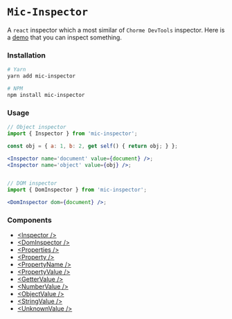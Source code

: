 # `Mic-Inspector`
A `react` inspector which a most similar of `Chorme DevTools` inspector. Here is a [demo](https://china-liji.github.io/mic-books/#/mic/mic-inspector/readme) that you can inspect something.

### Installation
```sh
# Yarn
yarn add mic-inspector

# NPM
npm install mic-inspector
```

### Usage
```jsx
// Object inspector
import { Inspector } from 'mic-inspector';

const obj = { a: 1, b: 2, get self() { return obj; } };

<Inspector name='document' value={document} />;
<Inspector name='object' value={obj} />;


// DOM inspector
import { DomInspector } from 'mic-inspector';

<DomInspector dom={document} />;
```

### Components
* [&lt;Inspector /&gt;](https://china-liji.github.io/mic-books/#/mic/mic-inspector/inspector)
* [&lt;DomInspector /&gt;](https://china-liji.github.io/mic-books/#/mic/mic-inspector/dom-inspector)
* [&lt;Properties /&gt;](https://china-liji.github.io/mic-books/#/mic/mic-inspector/properties)
* [&lt;Property /&gt;](https://china-liji.github.io/mic-books/#/mic/mic-inspector/property)
* [&lt;PropertyName /&gt;](https://china-liji.github.io/mic-books/#/mic/mic-inspector/property-name)
* [&lt;PropertyValue /&gt;](https://china-liji.github.io/mic-books/#/mic/mic-inspector/property-value)
* [&lt;GetterValue /&gt;](https://china-liji.github.io/mic-books/#/mic/mic-inspector/getter-value)
* [&lt;NumberValue /&gt;](https://china-liji.github.io/mic-books/#/mic/mic-inspector/number-value)
* [&lt;ObjectValue /&gt;](https://china-liji.github.io/mic-books/#/mic/mic-inspector/object-value)
* [&lt;StringValue /&gt;](https://china-liji.github.io/mic-books/#/mic/mic-inspector/string-value)
* [&lt;UnknownValue /&gt;](https://china-liji.github.io/mic-books/#/mic/mic-inspector/unknown-value)
